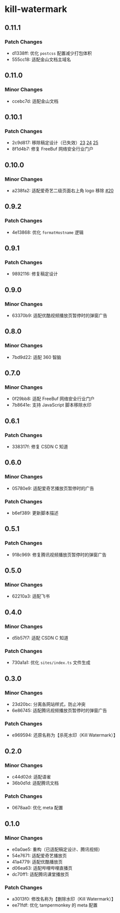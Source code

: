 # kill-watermark

## 0.11.1

### Patch Changes

- d1338ff: 优化 `postcss` 配置减少打包体积
- 555cc18: 适配金山文档主域名

## 0.11.0

### Minor Changes

- ccebc7d: 适配金山文档

## 0.10.1

### Patch Changes

- 2c9d817: 移除稿定设计（已失效）[23](https://github.com/maomao1996/tampermonkey-scripts/issues/23) [24](https://github.com/maomao1996/tampermonkey-scripts/issues/24) [25](https://github.com/maomao1996/tampermonkey-scripts/issues/25)
- 8f1d4b7: 修复 FreeBuf 网络安全行业门户

## 0.10.0

### Minor Changes

- a238fa2: 适配爱奇艺二级页面右上角 logo 移除 [#20](https://github.com/maomao1996/tampermonkey-scripts/issues/20)

## 0.9.2

### Patch Changes

- 4e13868: 优化 `formatHostname` 逻辑

## 0.9.1

### Patch Changes

- 9892116: 修复稿定设计

## 0.9.0

### Minor Changes

- 63370b9: 适配优酷视频播放页暂停时的弹窗广告

## 0.8.0

### Minor Changes

- 7bd9d22: 适配 360 智脑

## 0.7.0

### Minor Changes

- 0f29bb8: 适配 FreeBuf 网络安全行业门户
- 7b8641e: 支持 JavaScript 脚本移除水印

## 0.6.1

### Patch Changes

- 338317f: 修复 CSDN C 知道

## 0.6.0

### Minor Changes

- 05780e9: 适配爱奇艺播放页暂停时的广告

### Patch Changes

- b6ef389: 更新脚本描述

## 0.5.1

### Patch Changes

- 918c969: 修复腾讯视频播放页暂停时的弹窗广告

## 0.5.0

### Minor Changes

- 62210a3: 适配飞书

## 0.4.0

### Minor Changes

- d5b57f7: 适配 CSDN C 知道

### Patch Changes

- 730a1a1: 优化 `sites/index.ts` 文件生成

## 0.3.0

### Minor Changes

- 23d20bc: 分离各网站样式，防止冲突
- 6e86745: 适配腾讯视频播放页暂停时的弹窗广告

### Patch Changes

- e969594: 还原名称为【杀死水印（Kill Watermark）】

## 0.2.0

### Minor Changes

- c44d02d: 适配语雀
- 36b0d1d: 适配腾讯文档

### Patch Changes

- 0678aa0: 优化 meta 配置

## 0.1.0

### Minor Changes

- e0a0ae5: 重构（已适配稿定设计、腾讯视频）
- 54e7671: 适配爱奇艺播放页
- 41a4779: 适配优酷播放页
- d06ea63: 适配哔哩哔哩直播页
- dc70ff1: 适配腾讯课堂播放页

### Patch Changes

- a3013f0: 修改名称为【删除水印（Kill Watermark）】
- ee71fdf: 优化 tampermonkey 的 meta 配置
